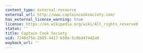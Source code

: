 ```yaml
---
content_type: external-resource
external_url: http://www.captaincooksociety.com/
has_external_license_warning: true
license: https://en.wikipedia.org/wiki/All_rights_reserved
status: ''
title: Captain Cook Society
uid: 7248d75e-2885-4417-b50a-5c6bd47442a9
wayback_url: ''
---
```

